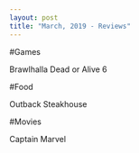 ```yaml
---
layout: post
title: "March, 2019 - Reviews"
---
```


#Games

Brawlhalla
Dead or Alive 6

#Food

Outback Steakhouse

#Movies

Captain Marvel
